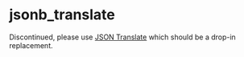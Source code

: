 # jsonb_translate
Discontinued, please use [JSON Translate](https://github.com/cfabianski/json_translate) which should be a drop-in replacement.
